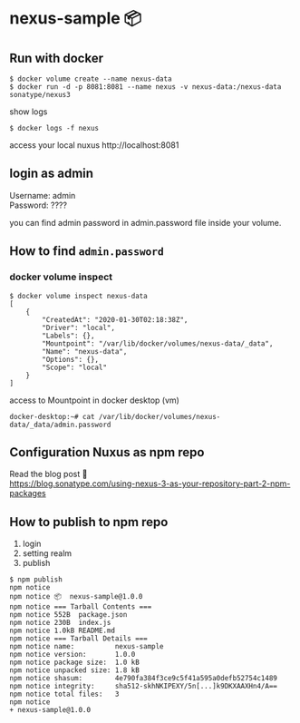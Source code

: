 # nexus-sample 📦

## Run with docker 

```
$ docker volume create --name nexus-data
$ docker run -d -p 8081:8081 --name nexus -v nexus-data:/nexus-data sonatype/nexus3
```

show logs

```
$ docker logs -f nexus
```

access your local nuxus http://localhost:8081

## login as admin
Username: admin  
Password: ????

you can find admin password in admin.password file inside your volume.

## How to find `admin.password`

### docker volume inspect
```
$ docker volume inspect nexus-data
[
    {
        "CreatedAt": "2020-01-30T02:18:38Z",
        "Driver": "local",
        "Labels": {},
        "Mountpoint": "/var/lib/docker/volumes/nexus-data/_data",
        "Name": "nexus-data",
        "Options": {},
        "Scope": "local"
    }
]
```
access to Mountpoint in docker desktop (vm)

```
docker-desktop:~# cat /var/lib/docker/volumes/nexus-data/_data/admin.password
```

## Configuration Nuxus as npm repo
Read the blog post 👀  
https://blog.sonatype.com/using-nexus-3-as-your-repository-part-2-npm-packages

## How to publish to npm repo

1. login
2. setting realm
3. publish

```
$ npm publish
npm notice
npm notice 📦  nexus-sample@1.0.0
npm notice === Tarball Contents ===
npm notice 552B  package.json
npm notice 230B  index.js
npm notice 1.0kB README.md
npm notice === Tarball Details ===
npm notice name:          nexus-sample
npm notice version:       1.0.0
npm notice package size:  1.0 kB
npm notice unpacked size: 1.8 kB
npm notice shasum:        4e790fa384f3ce9c5f41a595a0defb52754c1489
npm notice integrity:     sha512-skhNKIPEXY/5n[...]k9DKXAAXHn4/A==
npm notice total files:   3
npm notice
+ nexus-sample@1.0.0
```